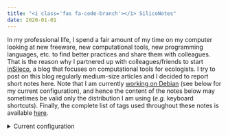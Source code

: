 ```yaml
---
title: "<i class='fas fa-code-branch'></i> SilicoNotes"
date: 2020-01-01
---
```


In my professional life, I spend a fair amount of my time on my computer
looking at new freeware, new computational tools, new programming languages, etc.
to find better practices and share them with colleagues. That is the
reason why I partnered up with colleagues/friends to start
[inSileco](https://blog.insileco.io/), a blog that focuses on computational
tools for ecologists. I try to post on this blog regularly medium-size articles
and I decided to report short notes here. Note that I am currently [working
on Debian](https://blog.insileco.io/2018/06/18/my-r-setup-on-debian/) (see below for my current configuration),
and hence the content of the notes below may sometimes be valid only the
distribution I am using (*e.g.* keyboard shortcuts). Finally, the complete list
of tags used throughout these notes is available [here](/tags/).

<details>
<summary>Current configuration</summary>

```.sh
$ inxi -S
System:
  Host: deblen Kernel: 6.4.0-1-amd64 arch: x86_64 bits: 64
  Desktop: GNOME v: 43.6 Distro: Debian GNU/Linux trixie/sid
```

</details>
